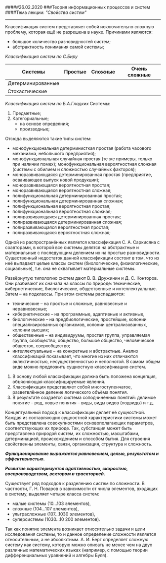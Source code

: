 #####26.02.2020
###Теория информационных процессов и систем
####Тема лекции: *"Свойства систем"*
***

Классификация систем представляет собой исключительно сложную проблему, которая ещё не разрешена в науке. Причинами являются:
 + большое количество разновидностей систем;
 + абстрактность понимания самой системы;
 
 *Классификация систем по С.Биру*

 | Системы  | Простые | Сложные | Очень сложные |
 | ------------- | ------------- | ------------- | ------------- |
 | Детерминированные  ||||
 | Стохастические  ||||

 *Классификация систем по Б.А.Гладких*
 Системы:
 1) Предметные;
 2) Категориальные;
    + на основе определния;
    + производные;

 Отсюда выделяются такие типы систем:
 * монофункциональная детерминисткая простая (работа часового механизма, небольшого предприятия);
 * монофункциональная случайная простая (те же примеры, только при наличии помех);
 монофункциональная вероятностная сложная (системы с обилием и
 сложностью случайных факторов);
 * моноразвивающаяся детерминированная простая (предприятие,
 осваивающее выпуск новой продукции);
 * моноразвивающаяся вероятностная простая;
 * моноразвивающаяся вероятностная сложная;
 * полифункциональная детерминированная простая;
 * полифункциональная детерминированная сложная;
 * полифункциональная вероятностная простая;
 * полифункциональная вероятностная сложная;
 * полиразвивающаяся детерминированная простая;
 * полиразвивающаяся детерминированная сложная;
 * полиразвивающаяся вероятностная простая;
 * полиразвивающаяся вероятностная сложная;

Одной из распространённых является классификация С. А. Саркисяна с
соавторами, в которой все системы делятся на абстрактные и материальные с
последующим делением их на простые разновидности. Существенный
недостаток данной классификации состоит в том, что из неё выпадают целые
классы систем (биологические, физиологические, социальные), т.е. она не
охватывает материальные системы.

Развёрнутую типологию систем дают В. В. Дружинин и Д. С.
Конторов.
Они разбивают их сначала на классы по природе: технические,
кибернетические, биологические, общественные и интеллектуальные. Затем
– на подклассы.
При этом системы распадаются:
* технические – на простые и сложные, равновесные и
неравновесные;
* кибернетические – на программные, адаптивные и
активные,
* биологические – на предбиологические, простейшие,
колонии специализированных организмов, колонии централизованных,
колонии высших;
* общественные – на индивидуумы, простая группа,
управляемая группа, сообщество, общество, большое общество,
человеческое общество, сверхобщество;
* интеллектуальные – на конкретные и абстрактные.
Анализ классификаций показывает, что многие из них отличаются
эклектичностью, несущественностью и неполнотой.
В самом общем виде можно предложить сущностную классификацию
систем.
1. В основу любой классификации должна быть положена
концепция, объясняющая классифицируемые явления.
2. Классификация представляет собой многоступенчатое,
разветвлённое деление логического объёма понятия.
3. В результате создаётся система соподчинённых понятий: делимое
понятие – род, новые понятия – виды, виды видов (подвиды) и т.д.

Концептуальный подход к классификации делает её сущностной.
Каждая из составляющих сущностной характеристики системы может быть
представлена совокупностями основополагающих параметров,
соответствующих их природе. Так, субстанция может быть представлена
природой систем, их сложностью, масштабами, детерминацией,
происхождением и способом бытия. Для строения свойственны элементы,
связи, организация, структура и сложность.

***Функционирование выражается
равновесием, целью, результатом и эффективностью.***

***Развитие характеризуется адаптивностью, скоростью, воспроизводством, вектором и
траекторией.***

Существует ряд подходов к разделению систем по сложности. В
частности, Г. Н. Поваров в зависимости от числа элементов, входящих в
систему, выделяет четыре класса систем:
* малые системы (10...103 элементов),
* сложные (104...107 элементов),
* ультрасложные (107...1030 элементов),
* суперсистемы (1030...10 200 элементов).

Так как понятие элемента возникает относительно задачи и цели
исследования системы, то и данное определение сложности является
относительным, а не абсолютным.
А. И. Берг определяет сложную систему как систему, которую можно
описать не менее чем на двух различных математических языках (например,
с помощью теории дифференциальных уравнений и алгебры Буля).